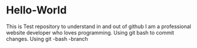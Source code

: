 # Hello-World
This is Test repository to understand in and out of github
I am a professional website developer who loves programming.
Using git bash to commit changes.
Using git -bash -branch
